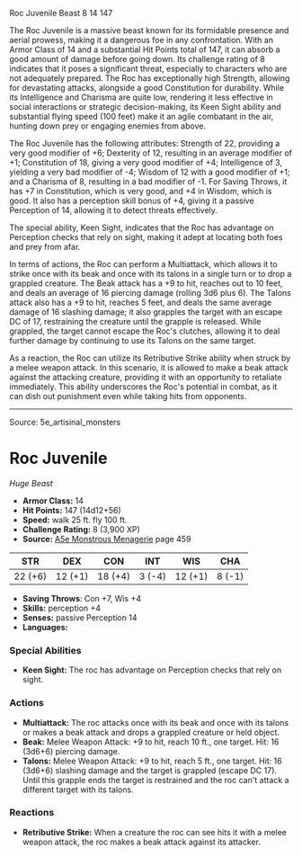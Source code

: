 <MonsterName/>Roc Juvenile</MonsterName>
<CreatureType/>Beast</CreatureType>
<CR/>8</CR>
<AC/>14</AC>
<HP/>147</HP>
<summary>The Roc Juvenile is a massive beast known for its formidable presence and aerial prowess, making it a dangerous foe in any confrontation. With an Armor Class of 14 and a substantial Hit Points total of 147, it can absorb a good amount of damage before going down. Its challenge rating of 8 indicates that it poses a significant threat, especially to characters who are not adequately prepared. The Roc has exceptionally high Strength, allowing for devastating attacks, alongside a good Constitution for durability. While its Intelligence and Charisma are quite low, rendering it less effective in social interactions or strategic decision-making, its Keen Sight ability and substantial flying speed (100 feet) make it an agile combatant in the air, hunting down prey or engaging enemies from above.</summary>

<detail>

The Roc Juvenile has the following attributes: Strength of 22, providing a very good modifier of +6; Dexterity of 12, resulting in an average modifier of +1; Constitution of 18, giving a very good modifier of +4; Intelligence of 3, yielding a very bad modifier of -4; Wisdom of 12 with a good modifier of +1; and a Charisma of 8, resulting in a bad modifier of -1. For Saving Throws, it has +7 in Constitution, which is very good, and +4 in Wisdom, which is good. It also has a perception skill bonus of +4, giving it a passive Perception of 14, allowing it to detect threats effectively.

The special ability, Keen Sight, indicates that the Roc has advantage on Perception checks that rely on sight, making it adept at locating both foes and prey from afar. 

In terms of actions, the Roc can perform a Multiattack, which allows it to strike once with its beak and once with its talons in a single turn or to drop a grappled creature. The Beak attack has a +9 to hit, reaches out to 10 feet, and deals an average of 16 piercing damage (rolling 3d6 plus 6). The Talons attack also has a +9 to hit, reaches 5 feet, and deals the same average damage of 16 slashing damage; it also grapples the target with an escape DC of 17, restraining the creature until the grapple is released. While grappled, the target cannot escape the Roc's clutches, allowing it to deal further damage by continuing to use its Talons on the same target.

As a reaction, the Roc can utilize its Retributive Strike ability when struck by a melee weapon attack. In this scenario, it is allowed to make a beak attack against the attacking creature, providing it with an opportunity to retaliate immediately. This ability underscores the Roc's potential in combat, as it can dish out punishment even while taking hits from opponents.</detail>



---

Source: 5e_artisinal_monsters

# Roc Juvenile

*Huge* *Beast*

- **Armor Class:** 14
- **Hit Points:** 147 (14d12+56)
- **Speed:** walk 25 ft. fly 100 ft.
- **Challenge Rating:** 8 (3,900 XP)
- **Source:** [A5e Monstrous Menagerie](https://enpublishingrpg.com/products/level-up-monstrous-menagerie-a5e) page 459

| STR | DEX | CON | INT | WIS | CHA |
| --- | --- | --- | --- | --- | --- |
| 22 (+6) | 12 (+1) | 18 (+4) | 3 (-4) | 12 (+1) | 8 (-1) |

- **Saving Throws**: Con +7, Wis +4
- **Skills:** perception +4
- **Senses:** passive Perception 14
- **Languages:** 

### Special Abilities

- **Keen Sight:** The roc has advantage on Perception checks that rely on sight.

### Actions

- **Multiattack:** The roc attacks once with its beak and once with its talons  or makes a beak attack and drops a grappled creature or held object.
- **Beak:** Melee Weapon Attack: +9 to hit, reach 10 ft., one target. Hit: 16 (3d6+6) piercing damage.
- **Talons:** Melee Weapon Attack: +9 to hit, reach 5 ft., one target. Hit: 16 (3d6+6) slashing damage  and the target is grappled (escape DC 17). Until this grapple ends  the target is restrained  and the roc can't attack a different target with its talons.

### Reactions

- **Retributive Strike:** When a creature the roc can see hits it with a melee weapon attack, the roc makes a beak attack against its attacker.




